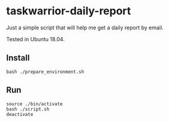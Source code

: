 # taskwarrior-daily-report
Just a simple script that will help me get a daily report by email.

Tested in Ubuntu 18.04.

## Install

```
bash ./prepare_environment.sh
```

## Run
```
source ./bin/activate
bash ./script.sh
deactivate
```
